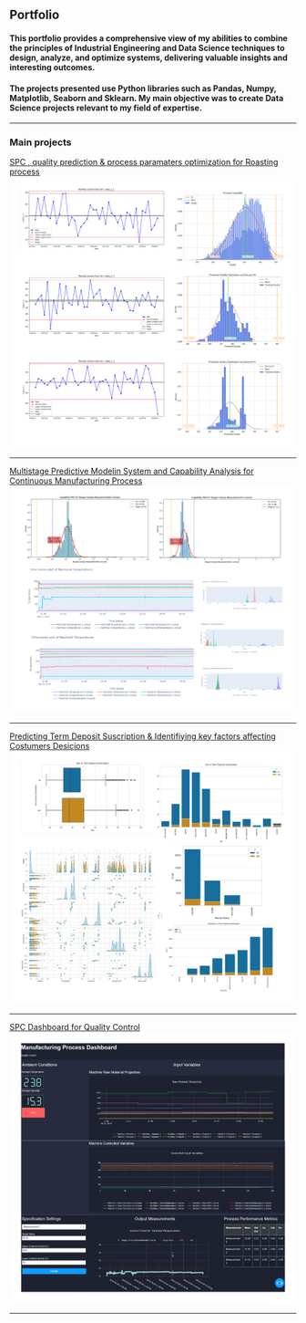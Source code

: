 ## Portfolio
#### This portfolio provides a comprehensive view of my abilities to combine the principles of Industrial Engineering and  Data Science techniques to design, analyze, and optimize systems, delivering valuable insights and interesting outcomes.
#### The projects presented use Python libraries such as Pandas, Numpy, Matplotlib, Seaborn and Sklearn. My main objective was to create Data Science projects relevant to my field of expertise. 
---

### Main projects

[SPC , quality prediction & process paramaters optimization for Roasting process ](/sample_page)
<img src="images/project_1.png"/>

---
[Multistage Predictive Modelin System and Capability Analysis for Continuous Manufacturing  Process](/pdf/sample_presentation.pdf)
<img src="images/Project_3.png"/>

---
[Predicting Term Deposit Suscription & Identifiying key factors affecting Costumers Desicions](http://example.com/)
<img src="images/Project5.png"/>

---
[SPC Dashboard for Quality Control](http://127.0.0.1:8050/)
<img src="images/Project4.png"/>

---

